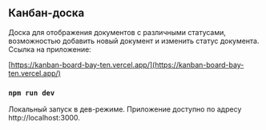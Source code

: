 ## Канбан-доска

Доска для отображения документов с различными статусами, возможностью добавить новый документ и изменить статус документа.
Ссылка на приложение:

[https://kanban-board-bay-ten.vercel.app/](https://kanban-board-bay-ten.vercel.app/)

### `npm run dev`

Локальный запуск в дев-режиме. Приложение доступно по адресу http://localhost:3000.
